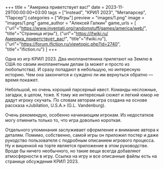 +++
title = "Америка приветствует вас!"
date = 2023-11-29T00:00:00+03:00
tags = ["Instead", "КРИЛ 2023", "Метапарсер", "Парсер"]
categories = ["Игры"]
preview = "images/1.png"
image = "images/1.png"
game_author = "Алексей Галкин"
game_urls = [
    {"url"="https://www.inventati.org/randomstuff/games/america/web/", "title"="Страница игры"},
    {"url"="https://ifwiki.ru/Америка_приветствует_вас!", "title"="ifwiki.ru"},
    {"url"="https://forum.ifiction.ru/viewtopic.php?id=2740", "title"="ifiction.ru"}
]
+++

Одна из игр КРИЛ 2023. Два инопланетянина прилетают на Землю в США по своим инопланетным делам (а может и просто из любопытства). И сразу попадают в небольшую, но интересную историю. Чем она закончится и суждено ли им вернуться обратно — время покажет.

Небольшой, но очень хороший парсерный квест. Команды несложные, загадки, в целом, тоже. К тому же интересный сюжет и легкий юмор не дадут игроку скучать. По словам авторам игра создана на основе рассказа «Jubilation, U.S.A.» (G.L. Vandenburg).

Очень рекомендую, особенно начинающим игрокам. Из недостатков могу отменить только то, что игра довольно короткая.

Отдельного упоминания заслуживает оформление и внимание автора к деталям. Помимо, собственно, самой игры он приложил постер и даже рукодство пользователя с подробным описанием игрового процесса. Ну и вишенкой на торте является приложение в этом руководстве. Вроде бы ничего необычного, но такие вещи всегда добавляют атмосферности в игру. Ссылка на игру и все описанные файлы есть на странице обсуждения КРИЛ 2023.